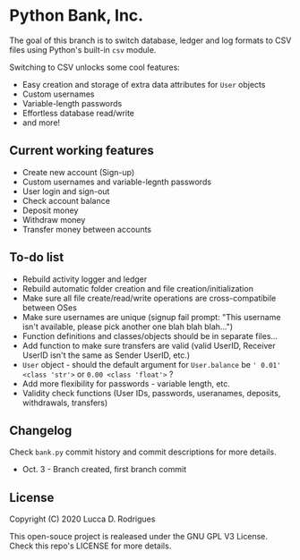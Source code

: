 # Python Bank, Inc.

The goal of this branch is to switch database, ledger and log formats to CSV files using Python's built-in `csv` module.

Switching to CSV unlocks some cool features:
* Easy creation and storage of extra data attributes for `User` objects
* Custom usernames
* Variable-length passwords
* Effortless database read/write
* and more!

## Current working features
* Create new account (Sign-up)
* Custom usernames and variable-legnth passwords 
* User login and sign-out
* Check account balance
* Deposit money
* Withdraw money
* Transfer money between accounts
 
## To-do list

* Rebuild activity logger and ledger
* Rebuild automatic folder creation and file creation/initialization
* Make sure all file create/read/write operations are cross-compatibile between OSes
* Make sure usernames are unique (signup fail prompt: "This username isn't available, please pick another one blah blah blah...")
* Function definitions and classes/objects should be in separate files...  
* Add function to make sure transfers are valid (valid UserID, Receiver UserID isn't the same as Sender UserID, etc.)
* `User` object - should the default argument for `User.balance` be `' 0.01' <class 'str'>` or `0.00 <class 'float'>` ?
* Add more flexibility for passwords - variable length, etc.
* Validity check functions (User IDs, passwords, useranames, deposits, withdrawals, transfers)

## Changelog
Check `bank.py` commit history and commit descriptions for more details.
* Oct. 3 - Branch created, first branch commit


## License

Copyright (C) 2020 Lucca D. Rodrigues

This open-souce project is realeased under the GNU GPL V3 License. Check this repo's LICENSE for more details.
